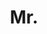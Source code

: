 ---
name: Feihu Zhang
title: Mr.
email: feihu.zhang@exeter.ox.ac.uk
website: http://www.feihuzhang.com
note: NULL
category: Graduate Students
photo: 
year: 2018
---